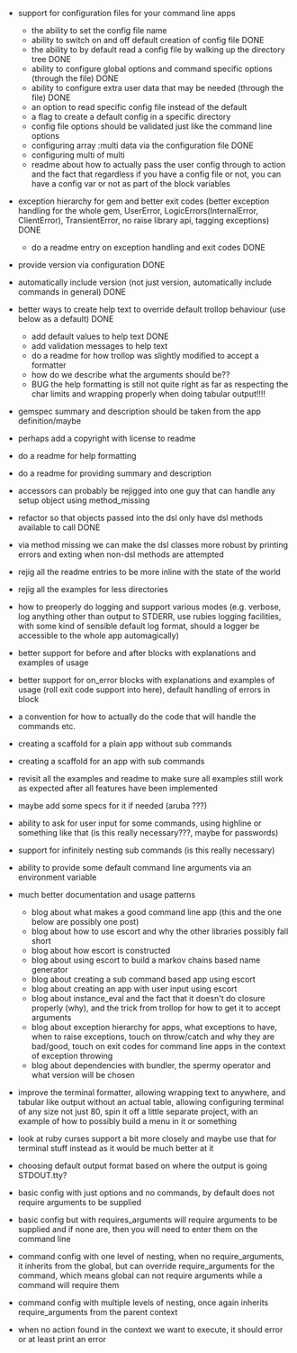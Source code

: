 - support for configuration files for your command line apps
  - the ability to set the config file name
  - ability to switch on and off default creation of config file DONE
  - the ability to by default read a config file by walking up the directory tree DONE
  - ability to configure global options and command specific options (through the file) DONE
  - ability to configure extra user data that may be needed (through the file) DONE
  - an option to read specific config file instead of the default
  - a flag to create a default config in a specific directory
  - config file options should be validated just like the command line options
  - configuring array :multi data via the configuration file DONE
  - configuring multi of multi
  - readme about how to actually pass the user config through to action and the fact that regardless if you have a config file or not, you can have a config var or not as part of the block variables
- exception hierarchy for gem and better exit codes (better exception handling for the whole gem, UserError, LogicErrors(InternalError, ClientError), TransientError, no raise library api, tagging exceptions) DONE
  - do a readme entry on exception handling and exit codes DONE
- provide version via configuration DONE
- automatically include version (not just version, automatically include commands in general) DONE
- better ways to create help text to override default trollop behaviour (use below as a default) DONE
  - add default values to help text DONE
  - add validation messages to help text
  - do a readme for how trollop was slightly modified to accept a formatter
  - how do we describe what the arguments should be??
  - BUG the help formatting is still not quite right as far as respecting the char limits and wrapping properly when doing tabular output!!!!
- gemspec summary and description should be taken from the app definition/maybe
- perhaps add a copyright with license to readme
- do a readme for help formatting
- do a readme for providing summary and description
- accessors can probably be rejigged into one guy that can handle any setup object using method_missing
- refactor so that objects passed into the dsl only have dsl methods available to call DONE
- via method missing we can make the dsl classes more robust by printing errors and exting when non-dsl methods are attempted
- rejig all the readme entries to be more inline with the state of the world
- rejig all the examples for less directories
- how to preoperly do logging and support various modes (e.g. verbose, log anything other than output to STDERR, use rubies logging facilities, with some kind of sensible default log format, should a logger be accessible to the whole app automagically)
- better support for before and after blocks with explanations and examples of usage
- better support for on_error blocks with explanations and examples of usage (roll exit code support into here), default handling of errors in block
- a convention for how to actually do the code that will handle the commands etc.
- creating a scaffold for a plain app without sub commands
- creating a scaffold for an app with sub commands
- revisit all the examples and readme to make sure all examples still work as expected after all features have been implemented
- maybe add some specs for it if needed (aruba ???)
- ability to ask for user input for some commands, using highline or something like that (is this really necessary???, maybe for passwords)
- support for infinitely nesting sub commands (is this really necessary)
- ability to provide some default command line arguments via an environment variable
- much better documentation and usage patterns
  - blog about what makes a good command line app (this and the one below are possibly one post)
  - blog about how to use escort and why the other libraries possibly fall short
  - blog about how escort is constructed
  - blog about using escort to build a markov chains based name generator
  - blog about creating a sub command based app using escort
  - blog about creating an app with user input using escort
  - blog about instance_eval and the fact that it doesn't do closure properly (why), and the trick from trollop for how to get it to accept arguments
  - blog about exception hierarchy for apps, what exceptions to have, when to raise exceptions, touch on throw/catch and why they are bad/good, touch on exit codes for command line apps in the context of exception throwing
  - blog about dependencies with bundler, the spermy operator and what version will be chosen
- improve the terminal formatter, allowing wrapping text to anywhere, and tabular like output without an actual table, allowing configuring terminal of any size not just 80, spin it off a little separate project, with an example of how to possibly build a menu in it or something
- look at ruby curses support a bit more closely and maybe use that for terminal stuff instead as it would be much better at it

- choosing default output format based on where the output is going STDOUT.tty?



- basic config with just options and no commands, by default does not require arguments to be supplied
- basic config but with requires_arguments will require arguments to be supplied and if none are, then you will need to enter them on the command line
- command config with one level of nesting, when no require_arguments, it inherits from the global, but can override require_arguments for the command, which means global can not require arguments while a command will require them
- command config with multiple levels of nesting, once again inherits require_arguments from the parent context
- when no action found in the context we want to execute, it should error or at least print an error
